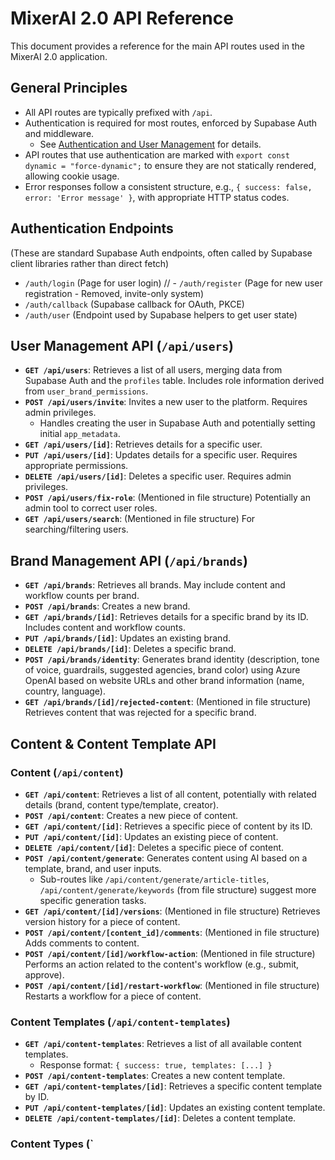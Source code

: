 # MixerAI 2.0 API Reference

This document provides a reference for the main API routes used in the MixerAI 2.0 application.

## General Principles

-   All API routes are typically prefixed with `/api`.
-   Authentication is required for most routes, enforced by Supabase Auth and middleware.
    -   See [Authentication and User Management](./authentication.md) for details.
-   API routes that use authentication are marked with `export const dynamic = "force-dynamic";` to ensure they are not statically rendered, allowing cookie usage.
-   Error responses follow a consistent structure, e.g., `{ success: false, error: 'Error message' }`, with appropriate HTTP status codes.

## Authentication Endpoints

(These are standard Supabase Auth endpoints, often called by Supabase client libraries rather than direct fetch)

-   `/auth/login` (Page for user login)
// -   `/auth/register` (Page for new user registration - Removed, invite-only system)
-   `/auth/callback` (Supabase callback for OAuth, PKCE)
-   `/auth/user` (Endpoint used by Supabase helpers to get user state)

## User Management API (`/api/users`)

-   **`GET /api/users`**: Retrieves a list of all users, merging data from Supabase Auth and the `profiles` table. Includes role information derived from `user_brand_permissions`.
-   **`POST /api/users/invite`**: Invites a new user to the platform. Requires admin privileges.
    -   Handles creating the user in Supabase Auth and potentially setting initial `app_metadata`.
-   **`GET /api/users/[id]`**: Retrieves details for a specific user.
-   **`PUT /api/users/[id]`**: Updates details for a specific user. Requires appropriate permissions.
-   **`DELETE /api/users/[id]`**: Deletes a specific user. Requires admin privileges.
-   **`POST /api/users/fix-role`**: (Mentioned in file structure) Potentially an admin tool to correct user roles.
-   **`GET /api/users/search`**: (Mentioned in file structure) For searching/filtering users.

## Brand Management API (`/api/brands`)

-   **`GET /api/brands`**: Retrieves all brands. May include content and workflow counts per brand.
-   **`POST /api/brands`**: Creates a new brand.
-   **`GET /api/brands/[id]`**: Retrieves details for a specific brand by its ID. Includes content and workflow counts.
-   **`PUT /api/brands/[id]`**: Updates an existing brand.
-   **`DELETE /api/brands/[id]`**: Deletes a specific brand.
-   **`POST /api/brands/identity`**: Generates brand identity (description, tone of voice, guardrails, suggested agencies, brand color) using Azure OpenAI based on website URLs and other brand information (name, country, language).
-   **`GET /api/brands/[id]/rejected-content`**: (Mentioned in file structure) Retrieves content that was rejected for a specific brand.

## Content & Content Template API

### Content (`/api/content`)
-   **`GET /api/content`**: Retrieves a list of all content, potentially with related details (brand, content type/template, creator).
-   **`POST /api/content`**: Creates a new piece of content.
-   **`GET /api/content/[id]`**: Retrieves a specific piece of content by its ID.
-   **`PUT /api/content/[id]`**: Updates an existing piece of content.
-   **`DELETE /api/content/[id]`**: Deletes a specific piece of content.
-   **`POST /api/content/generate`**: Generates content using AI based on a template, brand, and user inputs.
    -   Sub-routes like `/api/content/generate/article-titles`, `/api/content/generate/keywords` (from file structure) suggest more specific generation tasks.
-   **`GET /api/content/[id]/versions`**: (Mentioned in file structure) Retrieves version history for a piece of content.
-   **`POST /api/content/[content_id]/comments`**: (Mentioned in file structure) Adds comments to content.
-   **`POST /api/content/[id]/workflow-action`**: (Mentioned in file structure) Performs an action related to the content's workflow (e.g., submit, approve).
-   **`POST /api/content/[id]/restart-workflow`**: (Mentioned in file structure) Restarts a workflow for a piece of content.

### Content Templates (`/api/content-templates`)
-   **`GET /api/content-templates`**: Retrieves a list of all available content templates.
    -   Response format: `{ success: true, templates: [...] }`
-   **`POST /api/content-templates`**: Creates a new content template.
-   **`GET /api/content-templates/[id]`**: Retrieves a specific content template by ID.
-   **`PUT /api/content-templates/[id]`**: Updates an existing content template.
-   **`DELETE /api/content-templates/[id]`**: Deletes a content template.

### Content Types (`